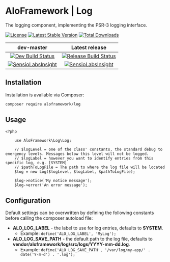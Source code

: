 # AloFramework | Log #

The logging component, implementing the PSR-3 logging interface.

[![License](https://poser.pugx.org/aloframework/log/license?format=plastic)](LICENSE)
[![Latest Stable Version](https://poser.pugx.org/aloframework/log/v/stable?format=plastic)](https://packagist.org/packages/aloframework/log)
[![Total Downloads](https://poser.pugx.org/aloframework/log/downloads?format=plastic)](https://packagist.org/packages/aloframework/log)


|                                                                                          dev-master                                                                                         |                                                             Latest release                                                            |
|:-------------------------------------------------------------------------------------------------------------------------------------------------------------------------------------------:|:-------------------------------------------------------------------------------------------------------------------------------------:|
| [![Dev Build Status](https://travis-ci.org/aloframework/log.svg?branch=master)](https://travis-ci.org/aloframework/log)                                                                     | [![Release Build Status](https://travis-ci.org/aloframework/log.svg?branch=0.1.5)](https://travis-ci.org/aloframework/log)            |
| [![SensioLabsInsight](https://insight.sensiolabs.com/projects/c3500bba-d9af-4734-9dc7-31fddc7f8abe/mini.png)](https://insight.sensiolabs.com/projects/c3500bba-d9af-4734-9dc7-31fddc7f8abe) | [![SensioLabsInsight](https://i.imgur.com/KygqLtf.png)](https://insight.sensiolabs.com/projects/c3500bba-d9af-4734-9dc7-31fddc7f8abe) |


## Installation ##
Installation is available via Composer:

    composer require aloframework/log

## Usage ##

    <?php
	
		use AloFramework\Log\Log;
		
		// $logLevel = one of the class' constants, the standard debug to emergency levels. Messages below this level will not be logged.
		// $logLabel = however you want to identify entries from this specific log, e.g. [SYSTEM]
		// $pathToLogFile = The path to where the log file will be located
		$log = new Log($logLevel, $logLabel, $pathToLogFile);
		
		$log->notice('My notice message');
		$log->error('An error message');

## Configuration ##

Default settings can be overwritten by defining the following constants before calling the composer autoload file:

 - **ALO_LOG_LABEL** - the label to use for log entries, defaults to **SYSTEM**.
	 - Example: `define('ALO_LOG_LABEL', 'MyLog');`
 - **ALO_LOG_SAVE_PATH** - the default path to the log file, defaults to **vendor/aloframework/log/src/logs/YYYY-mm-dd.log**.
	 - Example: `define('ALO_LOG_SAVE_PATH', '/var/log/my-app/' . date('Y-m-d') . '.log');`
